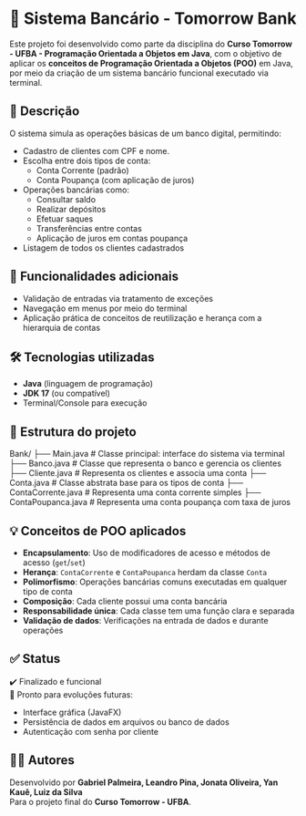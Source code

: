 # 💸 Sistema Bancário - Tomorrow Bank

Este projeto foi desenvolvido como parte da disciplina do **Curso Tomorrow - UFBA - Programação Orientada a Objetos em Java**, com o objetivo de aplicar os **conceitos de Programação Orientada a Objetos (POO)** em Java, por meio da criação de um sistema bancário funcional executado via terminal.

## 📌 Descrição

O sistema simula as operações básicas de um banco digital, permitindo:

- Cadastro de clientes com CPF e nome.
- Escolha entre dois tipos de conta:
  - Conta Corrente (padrão)
  - Conta Poupança (com aplicação de juros)
- Operações bancárias como:
  - Consultar saldo
  - Realizar depósitos
  - Efetuar saques
  - Transferências entre contas
  - Aplicação de juros em contas poupança
- Listagem de todos os clientes cadastrados

## 🧩 Funcionalidades adicionais

- Validação de entradas via tratamento de exceções
- Navegação em menus por meio do terminal
- Aplicação prática de conceitos de reutilização e herança com a hierarquia de contas

## 🛠️ Tecnologias utilizadas

- **Java** (linguagem de programação)
- **JDK 17** (ou compatível)
- Terminal/Console para execução

## 📂 Estrutura do projeto

Bank/
├── Main.java # Classe principal: interface do sistema via terminal
├── Banco.java # Classe que representa o banco e gerencia os clientes
├── Cliente.java # Representa os clientes e associa uma conta
├── Conta.java # Classe abstrata base para os tipos de conta
├── ContaCorrente.java # Representa uma conta corrente simples
├── ContaPoupanca.java # Representa uma conta poupança com taxa de juros


## 💡 Conceitos de POO aplicados

- **Encapsulamento**: Uso de modificadores de acesso e métodos de acesso (`get`/`set`)
- **Herança**: `ContaCorrente` e `ContaPoupanca` herdam da classe `Conta`
- **Polimorfismo**: Operações bancárias comuns executadas em qualquer tipo de conta
- **Composição**: Cada cliente possui uma conta bancária
- **Responsabilidade única**: Cada classe tem uma função clara e separada
- **Validação de dados**: Verificações na entrada de dados e durante operações

## ✅ Status

✔️ Finalizado e funcional  
🚀 Pronto para evoluções futuras:
- Interface gráfica (JavaFX)
- Persistência de dados em arquivos ou banco de dados
- Autenticação com senha por cliente

## 👨‍💻 Autores

Desenvolvido por **Gabriel Palmeira, Leandro Pina, Jonata Oliveira, Yan Kauê, Luiz da Silva**  
Para o projeto final do **Curso Tomorrow - UFBA**.

